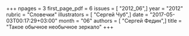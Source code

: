 +++
npages = 3
first_page_pdf = 6
issues = [ "2012_06",]
year = "2012"
rubric = "Словечки"
illustrators = [ "Сергей Чуб",]
date = "2017-05-03T00:17:29+03:00"
month = "06"
authors = [ "Сергей Федин",]
title = "Такое обычное необычное зеркало"
+++
